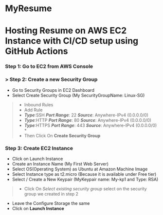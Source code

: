 # MyResume
# Hosting Resume on AWS EC2 Instance with CI/CD setup using GitHub Actions
### Step 1: Go to EC2 from AWS Console 

### > Step 2: Create a new Security Group
  * Go to Security Groups in EC2 Dashboard
  * Select Create Security Group (My SecurityGroupName: Linux-SG)
  > * Inbound Rules
  > * Add Rule
  > * ***Type***:SSH  ***Port Range***: 22 ***Source***: Anywhere-IPv4 (0.0.0.0/0)
  > * ***Type***:HTTP  ***Port Range***: 80 ***Source***: Anywhere-IPv4 (0.0.0.0/0)
  > * ***Type***:HTTPS  ***Port Range***: 443 ***Source***: Anywhere-IPv4 (0.0.0.0/0)
>   * 
  > * Then Click On **Create Security Group**
 
### Step 3: Create EC2 Instance
  * Click on Launch Instance
  * Create an Instance Name (My First Web Server)
  * Select OS(Operating System) as Ubuntu at Amazon Machine Image
  * Select Instance type as t2.micro (Because it is available under Free tier)
  * Select / Create a New Keypair (MyKeypair name: My-kp1 and Type: RSA)
>
> * Click On *Select existing security group* select on the security group we created in step 2
  * Leave the Configure Storage the same
  * Click on **Launch Instance**
 

